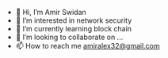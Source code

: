 - 👋 Hi, I’m Amir Swidan
- 👀 I’m interested in network security
- 🌱 I’m currently learning block chain 
- 💞️ I’m looking to collaborate on ...
- 📫 How to reach me amiralex32@gmail.com 

<!---
amiralex32/amiralex32 is a ✨ special ✨ repository because its `README.md` (this file) appears on your GitHub profile.
You can click the Preview link to take a look at your changes.
--->
